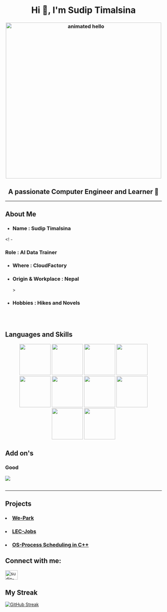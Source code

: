 
<h1 align="center">Hi 👋, I'm Sudip Timalsina</h1>
<h3 align="center">
 <img src="https://github.com/Anmol-Baranwal/Cool-GIFs-For-GitHub/assets/74038190/9be4d344-6782-461a-b5a6-32a07bf7b34e" width="500" alt="animated hello">
</h3>
<h2 align="center">A passionate Computer Engineer and Learner 🚀</h2>

<hr></hr>

## About Me 

- <h3>Name : Sudip Timalsina</h3>
<! - <h3>Role : AI Data Trainer</h3>
- <h3>Where : CloudFactory</h3>
- <h3>Origin & Workplace : Nepal</h3> >
- <h3>Hobbies : Hikes and Novels</h3>

</br>
</br>
 
## Languages and Skills

<div align="center">
<img src="https://user-images.githubusercontent.com/74038190/212257467-871d32b7-e401-42e8-a166-fcfd7baa4c6b.gif" width="100">
<img src="https://user-images.githubusercontent.com/74038190/212257460-738ff738-247f-4445-a718-cdd0ca76e2db.gif" width="100">
<img src="https://user-images.githubusercontent.com/74038190/238200441-1a797f46-efe4-41e6-9e75-5303e1bbcbfa.gif" width="100">
<img src="https://user-images.githubusercontent.com/74038190/212257454-16e3712e-945a-4ca2-b238-408ad0bf87e6.gif" width="100">
<img src="https://user-images.githubusercontent.com/74038190/212257468-1e9a91f1-b626-4baa-b15d-5c385dfa7ed2.gif" width="100">
<img src="https://user-images.githubusercontent.com/74038190/212257465-7ce8d493-cac5-494e-982a-5a9deb852c4b.gif" width="100">
<img src="https://user-images.githubusercontent.com/74038190/212281775-b468df30-4edc-4bf8-a4ee-f52e1aaddc86.gif" width="100">
<img src="https://user-images.githubusercontent.com/74038190/238200426-29fd6286-4e7b-4d6c-818f-c4765d5e39a9.gif" width="100">
<img src="https://user-images.githubusercontent.com/74038190/238200428-67f477ed-6624-42da-99f0-1a7b1a16eecb.gif" width="100">
<img src="https://user-images.githubusercontent.com/74038190/238200620-398b19b1-9aae-4c1f-8bc0-d172a2c08d68.gif" width="100">
</div>

## Add on's

<p align="center">
<h3>Good</h3>
<a href="https://skillicons.dev">
    <img src="https://skillicons.dev/icons?i=c,cpp,git,github,windows,figma" />
    </br>

    
</a>

</br>
<hr></hr>

## Projects
### <li>  <a href="https://github.com/SudipTimalsina/Minor_proj_LEC"> We-Park</a></li>
### <li> <a href="https://github.com/SudipTimalsina/lec-jobs-be"> LEC-Jobs </a></li>
### <li> <a href="https://github.com/SudipTimalsina/Operating-System-Lab"> OS-Process Scheduling in C++ </a></li>

## Connect with me:


<p align="left">
<a href="https://linkedin.com/in/sudip-timalsina-55b2a9219" target="blank"><img align="center" src="https://raw.githubusercontent.com/rahuldkjain/github-profile-readme-generator/master/src/images/icons/Social/linked-in-alt.svg" alt="sudip-timalsina-55b2a9219" height="30" width="40" /></a>
</p>

## My Streak

[![GitHub Streak](https://streak-stats.demolab.com?user=SudipTimalsina&theme=transparent&date_format=M%20j%5B%2C%20Y%5D&card_width=800)](https://git.io/streak-stats)
